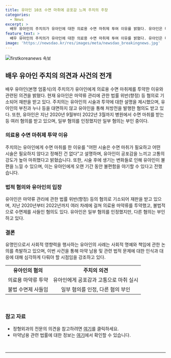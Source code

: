 ```yaml
---
title: 유아인 10초 수면 마취에 공포감 느껴 주치의 주장
categories:
  - News
excerpt: >
  배우 유아인의 주치의가 유아인에 대한 의료용 수면 마취제 투여 이유를 밝혔다. 유아인은 마약류 관리법 위반 등으로 기소된 가운데, 주치의는 SGB시술 중에 고통을 경감하기 위해 마취를 했다고 설명했다. 또한 유아인은 수면제를 불법으로 처방받아 투약한 혐의도 받고 있다. 최근 재판에서 유아인은 일부 혐의를 인정했지만, 다른 혐의는 부인하고 있다.
feature_text: >
  배우 유아인의 주치의가 유아인에 대한 의료용 수면 마취제 투여 이유를 밝혔다. 유아인은 마약류 관리법 위반 등으로 기소된 가운데, 주치의는 SGB시술 중에 고통을 경감하기 위해 마취를 했다고 설명했다. 또한 유아인은 수면제를 불법으로 처방받아 투약한 혐의도 받고 있다. 최근 재판에서 유아인은 일부 혐의를 인정했지만, 다른 혐의는 부인하고 있다.
image: 'https://newsdao.kr/res/images/meta/newsdao_breakingnews.jpg'
---
```


<p><img src="https://newsdao.kr/res/images/meta/newsdao_breakingnews.jpg" alt="firstkoreanews 속보" /></p>

<h2 data-ke-size="size26">배우 유아인 주치의 의견과 사건의 전개</h2>

<p data-ke-size="size16">배우 유아인(본명 엄홍식)의 주치의가 유아인에게 의료용 수면 마취제를 투약한 이유와 관련된 의견을 밝혔다. 현재 유아인은 마약류 관리에 관한 법률 위반(향정) 등 혐의로 기소되어 재판을 받고 있다. 주치의는 유아인의 시술과 투약에 대한 설명을 제시했으며, 유아인의 부친과 누나 등을 대면하지 않고 유아인을 통해 처방전을 발행한 혐의도 받고 있다. 또한, 유아인은 지난 2020년 9월부터 2022년 3월까지 병원에서 수면 마취를 받는 등 여러 혐의를 받고 있으며, 일부 혐의를 인정했지만 일부 혐의는 부인 중이다.</p>

<h3 data-ke-size="size24">의료용 수면 마취제 투약 이유</h3>

<p data-ke-size="size16">주치의는 유아인에게 수면 마취를 한 이유를 "어떤 시술은 수면 마취가 필요하고 어떤 시술은 필요하지 않다고 정해진 건 없다"고 설명하며, 유아인이 공포감을 느끼고 고통의 강도가 높아 마취했다고 밝혔습니다. 또한, 시술 후에 생기는 변화들로 인해 유아인이 불편을 느낄 수 있으며, 이는 유아인에게 오랜 기간 동안 불편함을 야기할 수 있다고 전했습니다.</p>

<h3 data-ke-size="size24">법적 혐의와 유아인의 입장</h3>

<p data-ke-size="size16">유아인은 마약류 관리에 관한 법률 위반(향정) 등의 혐의로 기소되어 재판을 받고 있으며, 지난 2020년부터 2022년까지 여러 차례에 걸쳐 의료용 마약류를 투약했고, 불법적으로 수면제를 사들인 혐의도 있다. 유아인은 일부 혐의를 인정했지만, 다른 혐의는 부인하고 있다.</p>

<h3 data-ke-size="size24">결론</h3>

<p data-ke-size="size16">유명인으로서 사회적 영향력을 행사하는 유아인의 사례는 사회적 명예와 책임에 관한 논의를 촉발하고 있으며, 이번 사건을 통해 마약 남용 및 관련 법적 문제에 대한 인식과 대응에 대해 심각하게 다뤄야 할 시점임을 강조하고 있다.</p>

<table>
    <tbody>
        <tr>
            <td style="text-align: center; height: 17px;"><b>유아인의 혐의</b></td>
            <td style="text-align: center; height: 17px;"><b>주치의 의견</b></td>
        </tr>
        <tr>
            <td style="text-align: center; height: 17px;">의료용 마약류 투약</td>
            <td style="text-align: center; height: 17px;">유아인에게 공포감과 고통으로 마취 실시</td>
        </tr>
        <tr>
            <td style="text-align: center; height: 17px;">불법 수면제 사들임</td>
            <td style="text-align: center; height: 17px;">일부 혐의를 인정, 다른 혐의 부인</td>
        </tr>
    </tbody>
</table>

<p data-ke-size="size16">&nbsp;</p>

<h3 data-ke-size="size24">참고 자료</h3>

<ul>
    <li>정형외과의 전문의 의견을 참고하려면 <a href="https://www.google.com">여기</a>를 클릭하세요.</li>
    <li>마약남용 관련 법률에 대한 정보는 <a href="https://www.google.com">여기</a>에서 확인할 수 있습니다.</li>
</ul>

<p data-ke-size="size16">&nbsp;</p>

<p><hr></p>

